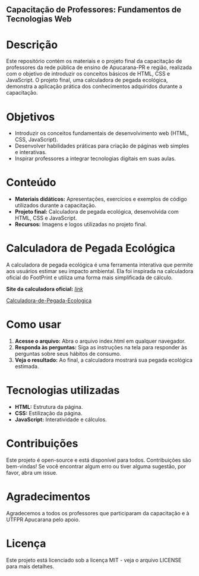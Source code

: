 ## Capacitação de Professores: Fundamentos de Tecnologias Web
# Descrição
Este repositório contém os materiais e o projeto final da capacitação de professores da rede pública de ensino de Apucarana-PR e região, realizada com o objetivo de introduzir os conceitos básicos de HTML, CSS e JavaScript. O projeto final, uma calculadora de pegada ecológica, demonstra a aplicação prática dos conhecimentos adquiridos durante a capacitação.
# Objetivos
- Introduzir os conceitos fundamentais de desenvolvimento web (HTML, CSS, JavaScript).
- Desenvolver habilidades práticas para criação de páginas web simples e interativas.
- Inspirar professores a integrar tecnologias digitais em suas aulas.
# Conteúdo
- **Materiais didáticos:** Apresentações, exercícios e exemplos de código utilizados durante a capacitação.
- **Projeto final:** Calculadora de pegada ecológica, desenvolvida com HTML, CSS e JavaScript.
- **Recursos:** Imagens e logos utilizadas no projeto final.
# Calculadora de Pegada Ecológica
A calculadora de pegada ecológica é uma ferramenta interativa que permite aos usuários estimar seu impacto ambiental. Ela foi inspirada na calculadora oficial do FootPrint e utiliza uma forma mais simplificada de cálculo.

**Site da calculadora oficial:** [_link_](https://www.footprintcalculator.org/home)

[Calculadora-de-Pegada-Ecologica](assets/img/logo_ecocalculator)

# Como usar
1. **Acesse o arquivo:** Abra o arquivo index.html em qualquer navegador.
2. **Responda às perguntas:** Siga as instruções na tela para responder às perguntas sobre seus hábitos de consumo.
3. **Veja o resultado:** Ao final, a calculadora mostrará sua pegada ecológica estimada.
# Tecnologias utilizadas
- **HTML:** Estrutura da página.
- **CSS:** Estilização da página.
- **JavaScript:** Interatividade e cálculos.
# Contribuições
Este projeto é open-source e está disponível para todos. Contribuições são bem-vindas! Se você encontrar algum erro ou tiver alguma sugestão, por favor, abra um issue.
# Agradecimentos
Agradecemos a todos os professores que participaram da capacitação e à UTFPR Apucarana pelo apoio.
# Licença
Este projeto está licenciado sob a licença MIT - veja o arquivo LICENSE para mais detalhes.
